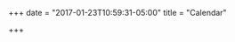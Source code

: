 +++
date = "2017-01-23T10:59:31-05:00"
title = "Calendar"

+++

<script type="text/javascript">
<!--  to hide script contents from old browsers
function encode (str) {
  var dest = "";
  var len = str.length;
  var index = 0;
  var code = null;
  for (var i = 0; i < len; i++) {
    var ch = str.charAt(i);
    if (ch == " ") code = "%20";
    else if (ch == "%") code = "%25";
    else if (ch == ",") code = "%2C";
    else if (ch == ";") code = "%3B";
    else if (ch == "\b") code = "%08";
    else if (ch == "\t") code = "%09";
    else if (ch == "\n") code = "%0A";
    else if (ch == "\f") code = "%0C";
    else if (ch == "\r") code = "%0D";
    if (code != null) {
      dest += str.substring(index,i) + code;
      index = i + 1;
      code = null;
    }
  }
  if (index < len)
    dest += str.substring(index, len);
  return dest;
}
function decode (str) {
  var dest = "";
  var len = str.length;
  var index = 0;
  var code = null;
  var i = 0;
  while (i < len) {
    i = str.indexOf ("%", i);
    if (i == -1)
      break;
    if (index < i)
      dest += str.substring(index, i);
    code = str.substring (i+1,i+3);
    i += 3;
    index = i;
    if (code == "20") dest += " ";
    else if (code == "25") dest += "%";
    else if (code == "2C") dest += ",";
    else if (code == "3B") dest += ";";    
    else if (code == "08") dest += "\b";
    else if (code == "09") dest += "\t";
    else if (code == "0A") dest += "\n";
    else if (code == "0C") dest += "\f";
    else if (code == "0D") dest += "\r";
    else {
      i -= 2;
      index -= 3;
    }
  }        
  if (index < len)
    dest += str.substring(index, len);
  return dest;
}
function arrayOfDaysInMonths(isLeapYear)
{
   this[0] = 31;
   this[1] = 28;
   if (isLeapYear)
   this[1] = 29;
   this[2] = 31;
   this[3] = 30;
   this[4] = 31;
   this[5] = 30;
   this[6] = 31;
   this[7] = 31;
   this[8] = 30;
   this[9] = 31;
   this[10] = 30;
   this[11] = 31;
}
function daysInMonth(month, year)
{
   var isLeapYear = (((year % 4 == 0) && (year % 100 != 0)) || (year % 400 == 0));
   var monthDays  = new arrayOfDaysInMonths(isLeapYear);
   return monthDays[month];
}
function calendar(day, month, year)
{
   var monthNames = "JanFebMarAprMayJunJulAugSepOctNovDec";
   var today      = new Date();
   if (month == '0') {
     today = new Date("January "+day+", "+year+" 00:00:00");
   }
   if (month == '1') {
     today = new Date("February "+day+", "+year+" 00:00:00");
   }
   if (month == '2') {
     today = new Date("March "+day+", "+year+" 00:00:00");
   }
   if (month == '3') {
     today = new Date("April "+day+", "+year+" 00:00:00");
   }
   if (month == '4') {
     today = new Date("May "+day+", "+year+" 00:00:00");
   }
    if (month == '5') {
     today = new Date("June "+day+", "+year+" 00:00:00");
   } 
   if (month == '6') {
     today = new Date("July "+day+", "+year+" 00:00:00");
   } 
   if (month == '7') {
     today = new Date("August "+day+", "+year+" 00:00:00");
   } 
   if (month == '8') {
     today = new Date("September "+day+", "+year+" 00:00:00");
   }
    if (month == '9') {
     today = new Date("October "+day+", "+year+" 00:00:00");
   }
    if (month == '10') {
     today = new Date("November "+day+", "+year+" 00:00:00");
   }
    if (month == '11') {
     today = new Date("December "+day+", "+year+" 00:00:00");
   }
   var numDays    = daysInMonth(month, year);
   var firstDay   = today;
       firstDay.setDate(1);
   var startDay = firstDay.getDay();
   var column = 0;
   document.write("<CENTER>");
   document.write("<TABLE BORDER>");
   document.write("<TR><TH COLSPAN=7>");
   document.write(monthNames.substring(3*month, 3*(month + 1)) + " " + year);
   document.write("</th></tr><TR><TH>Sun</th><TH>Mon</th><TH>Tue</th><TH>Wed</th><TH>Thu</th><TH>Fri</th><TH>Sat</th></tr>");

   document.write("<TR>");
   column = 0;
   for (i=0; i<startDay; i++)
   {
      document.write("<TD>&nbsp;</td>");
      column++;
   }
 
   for (i=1; i <= numDays; i++)
   {
      var s = "" + i;
      if ((readCookie("d"+year+month+i) != null)) 
        s = s.fontcolor("#FF0000");
      s = s.link("../../reminder?year="+year+"&month="+month+"&day="+i);;
      document.write("<TD>" + s);
      if (++column == 7)
      {
         document.write("</tr><TR>"); // start a new row
         column = 0;
      }
      document.write("</td>");
   }
   document.write("</tr></TABLE>");
   document.writeln("</CENTER>");
}

function readCookie(name) {
		var nameEQ = name + "=";
		var ca = document.cookie.split(';');
		for(var i=0;i < ca.length;i++) {
			var c = ca[i];
			while (c.charAt(0)==' ') c = c.substring(1,c.length);
			if (c.indexOf(nameEQ) == 0) return c.substring(nameEQ.length,c.length);
		}
		return null;
	}

// --> <!-- end hiding contents from old browsers  -->
</SCRIPT>

<SCRIPT LANGUAGE="JavaScript">
<!--  to hide script contents from old browsers
   var today = new Date();
   var day        = today.getDate();
   var month      = today.getMonth();
   var year       = today.getYear() + 1900;
  var numMonths = 3;
  for (k=0; k < numMonths; k++) {;
    if (month+k==12) {
      calendar(day,0,year+1);
    }
    else {
      calendar(day,month+k,year);
    } 
  }
// --> <!-- end hiding contents from old browsers  -->
</script>